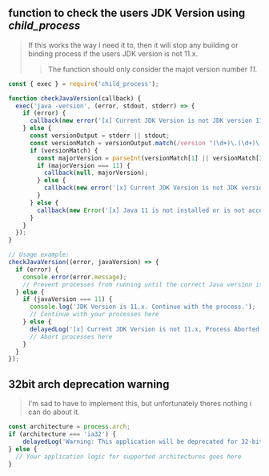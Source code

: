 ## function to check the users JDK Version using *child_process*
> If this works the way I need it to, then it will stop any building or binding process if the users JDK version is not 11.x.
>> The function should only consider the majot version number *11*.
```js
const { exec } = require('child_process');

function checkJavaVersion(callback) {
  exec('java -version', (error, stdout, stderr) => {
    if (error) {
      callback(new error('[x] Current JDK Version is not JDK version 11, Process Aborted!', CONSTANTS.logStatus.FAIL));
    } else {
      const versionOutput = stderr || stdout;
      const versionMatch = versionOutput.match(/version "(\d+)\.(\d+)\.|version "(\d+)\-internal"/);
      if (versionMatch) {
        const majorVersion = parseInt(versionMatch[1] || versionMatch[3], 10);
        if (majorVersion === 11) {
          callback(null, majorVersion);
        } else {
          callback(new error('[x] Current JDK Version is not JDK version 11, Process Aborted!', CONSTANTS.logStatus.FAIL));
        }
      } else {
        callback(new Error('[x] Java 11 is not installed or is not accessible.', CONSTANTS.logStatus.FAIL));
      }
    }
  });
}

// Usage example:
checkJavaVersion((error, javaVersion) => {
  if (error) {
    console.error(error.message);
    // Prevent processes from running until the correct Java version is installed/running
  } else {
    if (javaVersion === 11) {
      console.log('JDK Version is 11.x. Continue with the process.');
      // Continue with your processes here
    } else {
      delayedLog('[x] Current JDK Version is not 11.x, Process Aborted!', CONSTANTS.logStatus.FAIL);
      // Abort processes here
    }
  }
});
```
## 32bit arch deprecation warning
> I'm sad to have to implement this, but unfortunately theres nothing i can do about it.
```js
const architecture = process.arch;
if (architecture === 'ia32') {
    delayedLog('Warning: This application will be deprecated for 32-bit architectures in when apktool hits v3.0.0 in the future.', CONSTANTS.logStatus.WARN);
} else {
  // Your application logic for supported architectures goes here
}
```
